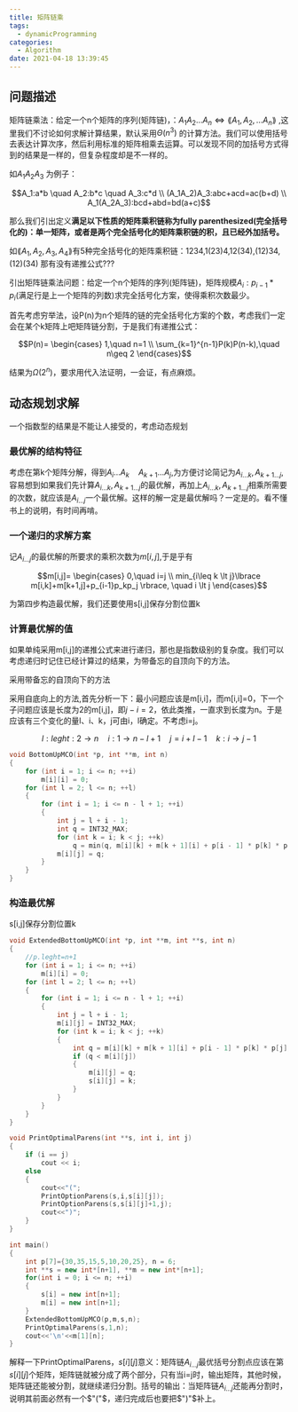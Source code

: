 ```yaml
---
title: 矩阵链乘
tags:
  - dynamicProgramming
categories:
  - Algorithm
date: 2021-04-18 13:39:45
---
```



## 问题描述

矩阵链乘法：给定一个n个矩阵的序列(矩阵链)，：$A_1A_2\dots A_n \Leftrightarrow \lang A_1,A_2,\dots A_n\rang$ ,这里我们不讨论如何求解计算结果，默认采用$\Theta(n^3)$ 的计算方法。我们可以使用括号去表达计算次序，然后利用标准的矩阵相乘去运算。可以发现不同的加括号方式得到的结果是一样的，但复杂程度却是不一样的。

如$A_1A_2A_3$ 为例子：

$$A_1:a*b \quad A_2:b*c \quad A_3:c*d \\ (A_1A_2)A_3:abc+acd=ac(b+d) \\
A_1(A_2A_3):bcd+abd=bd(a+c)$$

那么我们引出定义**满足以下性质的矩阵乘积链称为fully parenthesized(完全括号化的)：单一矩阵，或者是两个完全括号化的矩阵乘积链的积，且已经外加括号。**

如$\lang A_1,A_2,A_3,A_4\rang$有5种完全括号化的矩阵乘积链：1234,1(23)4,12(34),(12)34,(12)(34) 那有没有递推公式???

引出矩阵链乘法问题：给定一个n个矩阵的序列(矩阵链)，矩阵规模$A_i:p_{i-1}*p_i$(满足行是上一个矩阵的列数)求完全括号化方案，使得乘积次数最少。

首先考虑穷举法，设P(n)为n个矩阵的链的完全括号化方案的个数，考虑我们一定会在某个k矩阵上吧矩阵链分割，于是我们有递推公式：

$$P(n)=
\begin{cases}
1,\quad n=1 \\ \sum_{k=1}^{n-1}P(k)P(n-k),\quad n\geq 2
\end{cases}$$

结果为$\Omega(2^n)$，要求用代入法证明，一会证，有点麻烦。

<!-- more -->

## 动态规划求解

一个指数型的结果是不能让人接受的，考虑动态规划

### 最优解的结构特征

考虑在第k个矩阵分解，得到$A_i\dots A_k \quad A_{k+1}\dots A_j$,为方便讨论简记为$A_{i\dots k},A_{k+1\dots j}$,容易想到如果我们先计算$A_{i\dots k},A_{k+1\dots j}$的最优解，再加上$A_{i\dots k},A_{k+1\dots j}$相乘所需要的次数，就应该是$A_{i\dots j}$一个最优解。这样的解一定是最优解吗？一定是的。看不懂书上的说明，有时间再啃。

### 一个递归的求解方案

记$A_{i\dots j}$的最优解的所要求的乘积次数为$m[i,j]$,于是乎有

$$m[i,j]=
\begin{cases}
0,\quad i=j \\ min_{i\leq k \lt j}\lbrace m[i,k]+m[k+1,j]+p_{i-1}p_kp_j \rbrace, \quad i \lt j
\end{cases}$$

为第四步构造最优解，我们还要使用s[i,j]保存分割位置k

### 计算最优解的值

如果单纯采用m[i,j]的递推公式来进行递归，那也是指数级别的复杂度。我们可以考虑递归时记住已经计算过的结果，为带备忘的自顶向下的方法。

采用带备忘的自顶向下的方法

采用自底向上的方法,首先分析一下：最小问题应该是m[i,i]，而m[i,i]=0，下一个子问题应该是长度为2的m[i,j]，即$j-i=2$，依此类推，一直求到长度为n。于是应该有三个变化的量l、i、k，j可由i，l确定。不考虑i=j。

$$l:leght:2 \rightarrow n \quad i:1\rightarrow n-l+1\quad j = i+l-1 \quad k:i \rightarrow j-1$$

```cpp
void BottomUpMCO(int *p, int **m, int n)
{
    for (int i = 1; i <= n; ++i)
        m[i][i] = 0;
    for (int l = 2; l <= n; ++l)
    {
        for (int i = 1; i <= n - l + 1; ++i)
        {
            int j = l + i - 1;
            int q = INT32_MAX;
            for (int k = i; k < j; ++k)
                q = min(q, m[i][k] + m[k + 1][i] + p[i - 1] * p[k] * p[j]);
            m[i][j] = q;
        }
    }
}
```

### 构造最优解

s[i,j]保存分割位置k

```cpp
void ExtendedBottomUpMCO(int *p, int **m, int **s, int n)
{
    //p.leght=n+1 
    for (int i = 1; i <= n; ++i)
        m[i][i] = 0;
    for (int l = 2; l <= n; ++l)
    {
        for (int i = 1; i <= n - l + 1; ++i)
        {
            int j = l + i - 1;
            m[i][j] = INT32_MAX;
            for (int k = i; k < j; ++k)
            {
                int q = m[i][k] + m[k + 1][i] + p[i - 1] * p[k] * p[j];
                if (q < m[i][j])
                {
                    m[i][j] = q;
                    s[i][j] = k;
                }
            }
        }
    }
}

void PrintOptimalParens(int **s, int i, int j)
{
    if (i == j)
        cout << i;
    else
    {
        cout<<"(";
        PrintOptionParens(s,i,s[i][j]);
        PrintOptionParens(s,s[i][j]+1,j);
        cout<<")";
    }
}

int main()
{
    int p[7]={30,35,15,5,10,20,25}, n = 6;
    int **s = new int*[n+1], **m = new int*[n+1];
    for(int i = 0; i <= n; ++i)
    {
        s[i] = new int[n+1];
        m[i] = new int[n+1];
    }
    ExtendedBottomUpMCO(p,m,s,n);
    PrintOptimalParens(s,1,n);
    cout<<'\n'<<m[1][n];
}
```

解释一下PrintOptimalParens，$s[i][j]$意义：矩阵链$A_{i\dots j}$最优括号分割点应该在第$s[i][j]$个矩阵，矩阵链就被分成了两个部分，只有当i=j时，输出矩阵，其他时候，矩阵链还能被分割，就继续递归分割。括号的输出：当矩阵链$A_{i\dots j}$还能再分割时，说明其前面必然有一个$"("$，递归完成后也要把$")"$补上。
